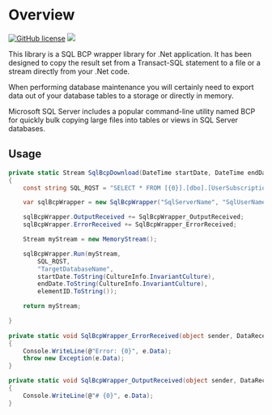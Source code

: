 # Overview

[![GitHub license](https://img.shields.io/badge/license-MIT-blue.svg)](https://raw.githubusercontent.com/sbruyere/SqlBcpWrapper/master/LICENSE)
![](https://img.shields.io/badge/language-C%23-blue.svg)

This library is a SQL BCP wrapper library for .Net application. It has been designed to copy the result set from a Transact-SQL statement to a file or a stream directly from your .Net code.

When performing database maintenance you will certainly need to export data out of your database tables to a storage or directly in memory. 

Microsoft SQL Server includes a popular command-line utility named BCP for quickly bulk copying large files into tables or views in SQL Server databases.


## Usage

```c#
private static Stream SqlBcpDownload(DateTime startDate, DateTime endDate, int elementID)
{
    const string SQL_RQST = "SELECT * FROM [{0}].[dbo].[UserSubscription] WHERE SubscriptionDate >= '{1:yyyy-MM-dd}' AND SubscriptionDate < '{2:yyyy-MM-dd}' AND ElementID = {3:d}";

    var sqlBcpWrapper = new SqlBcpWrapper("SqlServerName", "SqlUserName", "SqlUserPwd");

    sqlBcpWrapper.OutputReceived += SqlBcpWrapper_OutputReceived;
    sqlBcpWrapper.ErrorReceived += SqlBcpWrapper_ErrorReceived;

    Stream myStream = new MemoryStream();

    sqlBcpWrapper.Run(myStream,
        SQL_RQST,
        "TargetDatabaseName",
        startDate.ToString(CultureInfo.InvariantCulture),
        endDate.ToString(CultureInfo.InvariantCulture),
        elementID.ToString());

    return myStream;

}
        
private static void SqlBcpWrapper_ErrorReceived(object sender, DataReceivedEventArgs e)
{
    Console.WriteLine(@"Error: {0}", e.Data);
    throw new Exception(e.Data);
}

private static void SqlBcpWrapper_OutputReceived(object sender, DataReceivedEventArgs e)
{
    Console.WriteLine(@"# {0}", e.Data);
}
```
